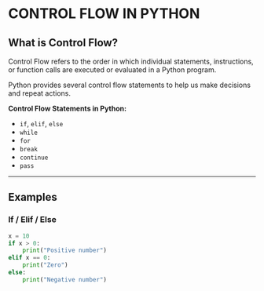 # CONTROL FLOW IN PYTHON

## What is Control Flow?

Control Flow refers to the order in which individual statements, instructions, or function calls are executed or evaluated in a Python program.  

Python provides several control flow statements to help us make decisions and repeat actions.

**Control Flow Statements in Python:**
- `if`, `elif`, `else`
- `while`
- `for`
- `break`
- `continue`
- `pass`

---

## Examples

### If / Elif / Else
```python
x = 10
if x > 0:
    print("Positive number")
elif x == 0:
    print("Zero")
else:
    print("Negative number")
